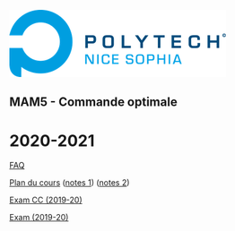 ![PNS](logo-pns.png)
## MAM5 - Commande optimale
# 2020-2021

[FAQ](https://codimd.math.cnrs.fr/s/pIaROB1YP)

[Plan du cours](cm/cm.pdf)
([notes 1](cm/notes1.pdf))
([notes 2](cm/notes2.pdf))

[Exam CC (2019-20)](exam-cc-old/exam-cc.pdf)

[Exam (2019-20)](exam-old/exam.pdf)
